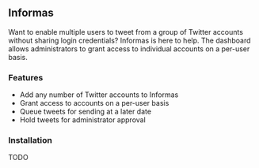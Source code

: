 ## Informas

Want to enable multiple users to tweet from a group of Twitter accounts without sharing login credentials? Informas is here to help. The dashboard allows administrators to grant access to individual accounts on a per-user basis.

### Features

- Add any number of Twitter accounts to Informas
- Grant access to accounts on a per-user basis
- Queue tweets for sending at a later date
- Hold tweets for administrator approval

### Installation

TODO
